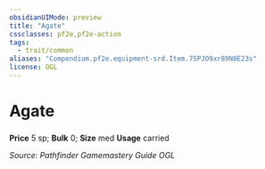 ```yaml
---
obsidianUIMode: preview
title: "Agate"
cssclasses: pf2e,pf2e-action
tags:
  - trait/common
aliases: "Compendium.pf2e.equipment-srd.Item.7SPJO9xr89N8E23s"
license: OGL
---
```

# Agate

### 


**Price** 5 sp; 
**Bulk** 0; **Size** med
**Usage** carried



*Source: Pathfinder Gamemastery Guide*
*OGL*